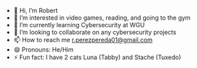 - 👋 Hi, I’m Robert
- 👀 I’m interested in video games, reading, and going to the gym
- 🌱 I’m currently learning Cybersecurity at WGU
- 💞️ I’m looking to collaborate on any cybersecurity projects
- 📫 How to reach me r.perezpereda01@gmail.com
- 😄 Pronouns: He/Him
- ⚡ Fun fact: I have 2 cats Luna (Tabby) and Stache (Tuxedo)

<!---
barrytd/barrytd is a ✨ special ✨ repository because its `README.md` (this file) appears on your GitHub profile.
You can click the Preview link to take a look at your changes.
--->
